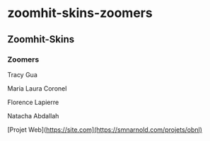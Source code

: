 # zoomhit-skins-zoomers
## Zoomhit-Skins
### Zoomers

 Tracy Gua
 
 Maria Laura Coronel
 
 Florence Lapierre
 
 Natacha Abdallah
 
 
[Projet Web](https://site.com](https://smnarnold.com/projets/obnl)
